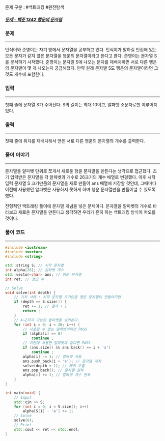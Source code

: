 문제 구분 : #백트래킹 #완전탐색
##### [문제 - 백준 1342 행운의 문자열](https://www.acmicpc.net/problem/1342)

### 문제
<hr>
민식이와 준영이는 자기 방에서 문자열을 공부하고 있다. 민식이가 말하길 인접해 있는 모든 문자가 같지 않은 문자열을 행운의 문자열이라고 한다고 한다. 준영이는 문자열 S를 분석하기 시작했다. 준영이는 문자열 S에 나오는 문자를 재배치하면 서로 다른 행운의 문자열이 몇 개 나오는지 궁금해졌다. 만약 원래 문자열 S도 행운의 문자열이라면 그것도 개수에 포함한다.


### 입력
<hr>
첫째 줄에 문자열 S가 주어진다. S의 길이는 최대 10이고, 알파벳 소문자로만 이루어져 있다.

### 출력
<hr>
첫째 줄에 위치를 재배치해서 얻은 서로 다른 행운의 문자열의 개수를 출력한다.

### 풀이 이야기
<hr>

문자열을 알파벳 단위로 쪼개서 새로운 행운 문자열을 만든다는 생각으로 접근했다. 초기 입력받은 문자열을 각 알파벳의 개수로 26크기의 개수 배열로 변경했다. 이후 시작 입력 문자열 S 크기만큼의 문자열을 새로 만들어 ans 배열에 저장할 것인데, 그때마다 이전에 사용했던 알파벳은 사용하지 못하게 하며 행운 문자열만을 만들어낼 수 있도록 했다.

전형적인 백트래킹 풀이에 문자열 개념을 넣은 문제이다. 문자열을 알파벳의 개수로 바라보고 새로운 문자열을 만든다고 생각하면 우리가 흔히 하는 백트래킹 방식이 떠오를 것이다.
### 풀이 코드
<hr>

``` c++
#include <iostream>
#include <vector>
#include <string>

std::string S; // 시작 문자열
int alpha[26]; // 알파벳 개수
std::vector<char> ans; // 행운 문자열
int ret; // 정답 수

// Solve
void solve(int depth) {
    // 기저 사례 : 시작 문자열 크기만큼 행운 문자열이 만들어지면
    if (depth == S.size()) {
        ret += 1; // 결과 + 1
        return ;
    }
    // A~Z까지 가능한 알파벳을 넣어본다.
    for (int i = 0; i < 26; i++) {
        // 사용할 수 없는 알파벳이라면 PASS
        if (alpha[i] == 0)
            continue ;
        // 이전에 사용한 알파벳과 같다면 PASS
        if (ans.size() && ans.back() == i + 'a')
            continue ;
        alpha[i] -= 1; // 알파벳 사용
        ans.push_back(i + 'a'); // 문자열 제작
        solve(depth + 1); // 재귀 호출
        ans.pop_back(); // 문자열 원복
        alpha[i] += 1; // 알파벳 개수 원복
    }
}

int main(void) {
    // Input
    std::cin >> S;
    for (int i = 0; i < S.size(); i++)
        alpha[S[i] - 'a'] += 1;
    // Solve
    solve(0);
    // Print
    std::cout << ret << std::endl;
}
```
